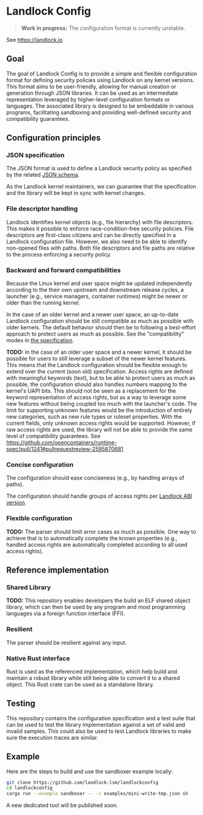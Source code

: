 # Landlock Config

> **Work in progress:**  The configuration format is currently unstable.

See https://landlock.io

## Goal

The goal of Landlock Config is to provide a simple and flexible configuration
format for defining security policies using Landlock on any kernel versions.
This format aims to be user-friendly, allowing for manual creation or generation
through JSON libraries.  It can be used as an intermediate representation
leveraged by higher-level configuration formats or languages.  The associated
library is designed to be embeddable in various programs, facilitating
sandboxing and providing well-defined security and compatibility guarantees.

## Configuration principles

### JSON specification

The JSON format is used to define a Landlock security policy as specified by the
related [JSON schema](schema/landlockconfig.json).

As the Landlock kernel maintainers, we can guarantee that the specification and
the library will be kept in sync with kernel changes.

### File descriptor handling

Landlock identifies kernel objects (e.g., file hierarchy) with file descriptors.
This makes it possible to enforce race-condition-free security policies. File
descriptors are first-class citizens and can be directly specified in a Landlock
configuration file. However, we also need to be able to identify non-opened
files with paths. Both file descriptors and file paths are relative to the
process enforcing a security policy.

### Backward and forward compatibilities

Because the Linux kernel and user space might be updated independently according
to the their own upstream and downstream release cycles, a launcher (e.g.,
service managers, container runtimes) might be newer or older than the running
kernel.

In the case of an older kernel and a newer user space, an up-to-date Landlock
configuration should be still compatible as much as possible with older kernels.
The default behavior should then be to following a best-effort approach to
protect users as much as possible.  See the "compatibility" modes in [the
specification](schema/landlockconfig.json).

**TODO:**
In the case of an older user space and a newer kernel, it should be possible for
users to still leverage a subset of the newer kernel features.  This means that
the Landlock configuration should be flexible enough to extend over the current
(soon old) specification.  Access rights are defined with meaningful keywords
(text), but to be able to protect users as much as possible, the configuration
should also handles numbers mapping to the kernel's UAPI bits. This should not
be seen as a replacement for the keyword representation of access rights, but as
a way to leverage some new features without being coupled too much with the
launcher's code.  The limit for supporting unknown features would be the
introduction of entirely new categories, such as new rule types or ruleset
properties. With the current fields, only unknown access rights would be
supported. However, if raw access rights are used, the library will not be able
to provide the same level of compatibility guarantees.  See
https://github.com/opencontainers/runtime-spec/pull/1241#pullrequestreview-2595870681

### Concise configuration

The configuration should ease conciseness (e.g., by handling arrays of paths).

The configuration should handle groups of access rights per [Landlock ABI
version](https://landlock.io/rust-landlock/landlock/enum.ABI.html).

### Flexible configuration

**TODO:**
The parser should limit error cases as much as possible. One way to achieve that
is to automatically complete the known properties (e.g., handled access rights
are automatically completed according to all used access rights).

## Reference implementation

### Shared Library

**TODO:**
This repository enables developers the build an ELF shared object library, which
can then be used by any program and most programming languages via a foreign
function interface (FFI).

### Resilient

The parser should be resilient against any input.

### Native Rust interface

Rust is used as the referenced implementation, which help build and maintain a
robust library while still being able to convert it to a shared object. This
Rust crate can be used as a standalone library.

## Testing

This repository contains the configuration specification and a test suite that
can be used to test the library implementation against a set of valid and
invalid samples. This could also be used to test Landlock libraries to make sure
the execution traces are similar.

## Example

Here are the steps to build and use the sandboxer example locally:
```bash
git clone https://github.com/landlock-lsm/landlockconfig
cd landlockconfig
cargo run --example sandboxer -- -c examples/mini-write-tmp.json sh
```

A new dedicated tool will be published soon.
